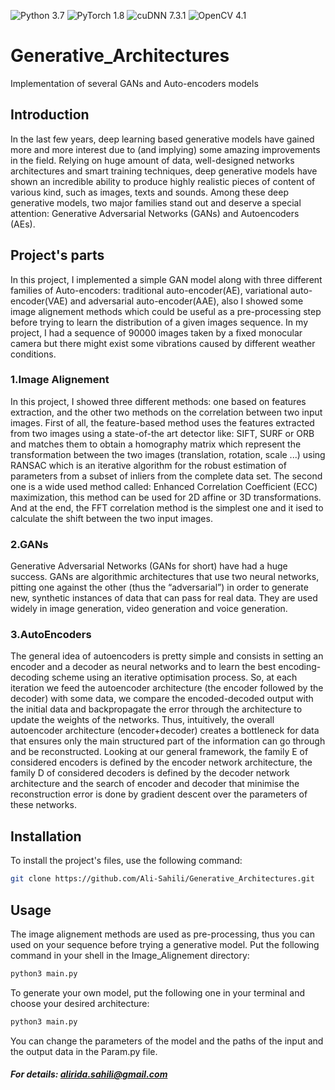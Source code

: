![Python 3.7](https://img.shields.io/badge/python-3.7-b0071e.svg?style=plastic)
![PyTorch 1.8](https://img.shields.io/badge/pytorch-1.8-%239e008e.svg?style=plastic)
![cuDNN 7.3.1](https://img.shields.io/badge/cuda-10.0-2545e6.svg?style=plastic)
![OpenCV 4.1](https://img.shields.io/static/v1?style=plastic&message=OpenCV&color=5C3EE8&logo=OpenCV&logoColor=FFFFFF&label=)
<!-- ![Numpy](https://img.shields.io/static/v1?style=plastic&message=NumPy&color=013243&logo=NumPy&logoColor=FFFFFF&label=) -->


# Generative_Architectures
Implementation of several GANs and Auto-encoders models

## Introduction
In the last few years, deep learning based generative models have gained more and more interest due to (and implying) some amazing improvements in the field. Relying on huge amount of data, well-designed networks architectures and smart training techniques, deep generative models have shown an incredible ability to produce highly realistic pieces of content of various kind, such as images, texts and sounds. Among these deep generative models, two major families stand out and deserve a special attention: Generative Adversarial Networks (GANs) and Autoencoders (AEs).

## Project's parts
In this project, I implemented a simple GAN model along with three different families of Auto-encoders: traditional auto-encoder(AE), variational auto-encoder(VAE) and adversarial auto-encoder(AAE), also I showed some image alignement methods which could be useful as a pre-processing step before trying to learn the distribution of a given images sequence. In my project, I had a sequence of 90000 images taken by a fixed monocular camera but there might exist some vibrations caused by different weather conditions.

### 1.Image Alignement
In this project, I showed three different methods: one based on features extraction, and the other two methods on the correlation between two input images. First of all, the feature-based method uses the features extracted from two images using a state-of-the art detector like: SIFT, SURF or ORB and matches them to obtain a homography matrix which represent the transformation between the two images (translation, rotation, scale ...) using RANSAC which is an iterative algorithm for the robust estimation of parameters from a subset of inliers from the complete data set. The second one is a wide used method called: Enhanced Correlation Coefficient (ECC) maximization, this method can be used for 2D affine or 3D transformations. And at the end, the FFT correlation method is the simplest one and it ised to calculate the shift between the two input images.

### 2.GANs
Generative Adversarial Networks (GANs for short) have had a huge success. GANs are algorithmic architectures that use two neural networks, pitting one against the other (thus the “adversarial”) in order to generate new, synthetic instances of data that can pass for real data. They are used widely in image generation, video generation and voice generation.

### 3.AutoEncoders
The general idea of autoencoders is pretty simple and consists in setting an encoder and a decoder as neural networks and to learn the best encoding-decoding scheme using an iterative optimisation process. So, at each iteration we feed the autoencoder architecture (the encoder followed by the decoder) with some data, we compare the encoded-decoded output with the initial data and backpropagate the error through the architecture to update the weights of the networks.
Thus, intuitively, the overall autoencoder architecture (encoder+decoder) creates a bottleneck for data that ensures only the main structured part of the information can go through and be reconstructed. Looking at our general framework, the family E of considered encoders is defined by the encoder network architecture, the family D of considered decoders is defined by the decoder network architecture and the search of encoder and decoder that minimise the reconstruction error is done by gradient descent over the parameters of these networks.

<!-- ### Required python packages:
    OpenCV
    numpy
    skimage
    pytorch
-->

## Installation
To install the project's files, use the following command:
```bash
git clone https://github.com/Ali-Sahili/Generative_Architectures.git
```
## Usage
The image alignement methods are used as pre-processing, thus you can used on your sequence before trying a generative model.
Put the following command in your shell in the Image_Alignement directory:
```python
python3 main.py
```

To generate your own model, put the following one in your terminal and choose your desired architecture:
```python
python3 main.py
```
You can change the parameters of the model and the paths of the input and the output data in the Param.py file.

##### For details: alirida.sahili@gmail.com
